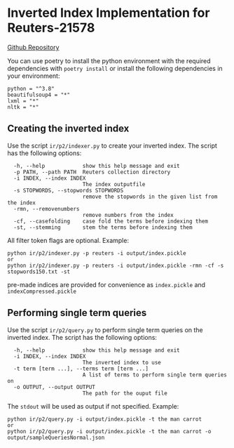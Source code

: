 # Inverted Index Implementation for Reuters-21578

[Github Repository](https://github.com/FGRCL/COMP479)

You can use poetry to install the python environment with the required dependencies with `poetry install` or install the following dependencies in your environment:

```
python = "^3.8"
beautifulsoup4 = "*"
lxml = "*"
nltk = "*"
```

## Creating the inverted index
Use the script `ir/p2/indexer.py` to create your inverted index. The script has the following options:
```
  -h, --help            show this help message and exit
  -p PATH, --path PATH  Reuters collection directory
  -i INDEX, --index INDEX
                        The index outputfile
  -s STOPWORDS, --stopwords STOPWORDS
                        remove the stopwords in the given list from the index
  -rmn, --removenumbers
                        remove numbers from the index
  -cf, --casefolding    case fold the terms before indexing them
  -st, --stemming       stem the terms before indexing them
```
All filter token flags are optional.
Example: 
```
python ir/p2/indexer.py -p reuters -i output/index.pickle
or
python ir/p2/indexer.py -p reuters -i output/index.pickle -rmn -cf -s stopwords150.txt -st
```
pre-made indices are provided for convenience as `index.pickle` and `indexCompressed.pickle`

## Performing single term queries
Use the script `ir/p2/query.py` to perform single term queries on the inverted index. The script has the following options:
```
  -h, --help            show this help message and exit
  -i INDEX, --index INDEX
                        The inverted index to use
  -t term [term ...], --terms term [term ...]
                        A list of terms to perform single term queries on
  -o OUTPUT, --output OUTPUT
                        The path for the ouput file
```
The `stdout` will be used as output if not specified. Example:
```
python ir/p2/query.py -i output/index.pickle -t the man carrot
or
python ir/p2/query.py -i output/index.pickle -t the man carrot -o output/sampleQueriesNormal.json 
```